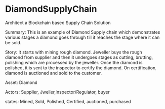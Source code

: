 # DiamondSupplyChain
Architect a Blockchain based Supply Chain Solution

Summary: This is an example of Diamond Supply chain which demonstrates various stages a diamond goes through till it reaches the stage where it can be sold.

Story:
It starts with mining rough diamond. Jeweller buys the rough diamond from supplier and then it undergoes stages as cutting, brutting, polishing which are processed by the jeweller.
Once the diamond is polished, it is sent to the inspector to certify the diamond. 
On certification, diamond is auctioned and sold to the customer.

Asset: Diamond

Actors: Supplier, Jweller,inspector/Regulator, buyer

states: Mined, Sold,  Polished, Certified, auctioned, purchased
